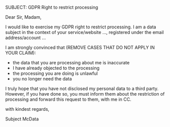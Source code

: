 SUBJECT: GDPR Right to restrict processing

Dear Sir, Madam,

I would like to exercise my GDPR right to restrict processing. I am a data subject in the context of your service/website ..., registered under the email address/account ...

I am strongly convinced that (REMOVE CASES THAT DO NOT APPLY IN YOUR CLAIM):
* the data that you are processing about me is inaccurate
* I have already objected to the processing
* the processing you are doing is unlawful
* you no longer need the data

I truly hope that you have not disclosed my personal data to a third party. However, if you have done so, you must inform them about the restriction of processing and forward this request to them, with me in CC.

with kindest regards,

Subject McData
